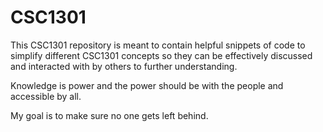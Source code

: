# CSC1301

This CSC1301 repository is meant to contain helpful snippets of code to
simplify different CSC1301 concepts so they can be effectively discussed and interacted with
by others to further understanding.

Knowledge is power and the power should be with the people and accessible by all.

My goal is to make sure no one gets left behind. 




